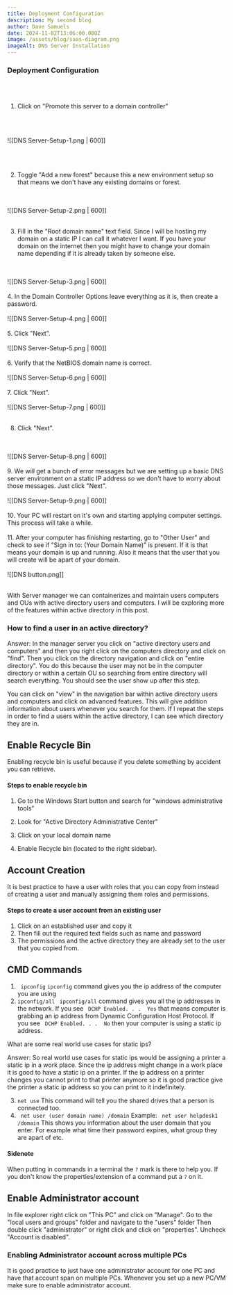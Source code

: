 ```yaml
---
title: Deployment Configuration
description: My second blog
author: Dave Samuels
date: 2024-11-02T13:06:00.000Z
image: /assets/blog/saas-diagram.png
imageAlt: DNS Server Installation
---
```


### Deployment Configuration

<br>
<br>

1. Click on "Promote this server to a domain controller"
<br>
<br>

![[DNS Server-Setup-1.png | 600]]

<br>
<br>

2. Toggle "Add a new forest" because this a new environment setup so that means we don't have any existing domains or forest.
<br>
<br>
![[DNS Server-Setup-2.png | 600]]
<br>
<br>

3. Fill in the "Root domain name" text field. Since I will be hosting my domain on a static IP I can call it whatever I want. If you have your domain on the internet then you might have to change your domain name depending if it is already taken by someone else.
<br>
<br>
![[DNS Server-Setup-3.png | 600]]
<br>
<br>
4. In the Domain Controller Options leave everything as it is, then create a password.
<br>
<br>
![[DNS Server-Setup-4.png | 600]]
<br>
<br>
5.  Click "Next".
<br>
<br>
![[DNS Server-Setup-5.png | 600]]
<br>
<br>
6. Verify that the NetBIOS domain name is correct.
<br>
<br>
![[DNS Server-Setup-6.png | 600]]
<br>
<br>
7. Click "Next".
<br>
<br>
![[DNS Server-Setup-7.png | 600]]
<br>
<br>

8. Click "Next".
<br>
<br>
![[DNS Server-Setup-8.png | 600]]
<br>
<br>
9. We will get a bunch of error messages but we are setting up a basic DNS server environment on a static IP address so we don't have to worry about those messages. Just click "Next".
<br>
<br>
![[DNS Server-Setup-9.png | 600]]
<br>
<br>
10. Your PC will restart on it's own and starting applying computer settings. This process will take a while.
<br>
<br>
11. After your computer has finishing restarting, go to "Other User" and check to see if  "Sign in to: (Your Domain Name)" is present. If it is that means your domain is up and running. Also it means that the user that you will create will be apart of your domain.
<br>
<br>
![[DNS button.png]]
<br>
<br>


With Server manager we can containerizes and maintain users computers and OUs with active directory users and computers. I will be exploring more of the features within active directory in this post.

### How to find a user in an active directory?

 Answer: In the manager server you click on "active directory users and computers" and then you right click on the computers directory and click on "find". Then you click on the directory navigation and click on "entire directory". You do this because the user may not be in the computer directory or within a certain OU so searching from entire directory will search everything. You should see the user show up after this step.

You can click on "view" in the navigation bar within active directory users and computers and click on advanced features. This will give addition information about users whenever you search for them. If I repeat the steps in order to find a users within the active directory, I can see which directory they are in. 

## Enable Recycle Bin

Enabling recycle bin is useful because if you delete something by accident you can retrieve.

#### Steps to enable recycle bin

1. Go to the Windows Start button and search for "windows administrative tools"

2. Look for "Active Directory Administrative Center"

3. Click on your local domain name

4. Enable Recycle bin (located to the right sidebar).




## Account Creation
It is best practice to have a user with roles that you can copy from instead of creating a user and manually assigning them roles and permissions.

#### Steps to create a user account from an existing user
1. Click on an established user and copy it
2. Then fill out the required text fields such as name and password
3. The permissions and the active directory they are already set to the user that you copied from.

## CMD Commands

1. `` ipconfig`` 
``ipconfig`` command gives you the ip address of the computer you are using
2. ``ipconfig/all``
 `` ipconfig/all`` command gives you all the ip addresses in the network.
 If you see `` DCHP Enabled. . .  Yes``  that means computer is grabbing an ip address from Dynamic Configuration Host Protocol. 
 If you see `` DCHP Enabled. . .  No`` then your computer is using a static ip address.

What are some real world use cases for static ips?

Answer: So real world use cases for static ips would be assigning a printer a static ip in a work place. Since the ip address might change in a work place it is good to have a static ip on a printer. If the ip address on a printer changes you cannot print to that printer anymore so it is good practice give the printer a static ip address so you can print to it indefinitely.

3. ``net use`` 
This command will tell you the shared drives that a person is connected too.
4. `` net user (user domain name) /domain``
Example: `` net user helpdesk1 /domain``
This shows you information about the user domain that you enter. For example what time their password expires, what group they are apart of etc.

#### Sidenote

When putting in commands in a terminal the ``?`` mark is there to help you. If you don't know the properties/extension of a command put a ``?`` on it.
## Enable Administrator account

In file explorer right click on "This PC" and click on "Manage".
Go to the "local users and groups" folder and navigate to the "users" folder
Then double click "administrator" or right click and click on "properties".
Uncheck "Account is disabled".

### Enabling Administrator account across multiple PCs

It is good practice to just have one administrator account for one PC and have that account span on multiple PCs. Whenever you set up a new PC/VM make sure to enable administrator account.
